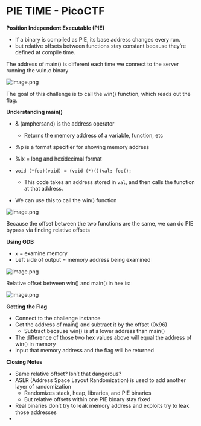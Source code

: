 # PIE TIME - PicoCTF

**Position Independent Executable (PIE)**

- If a binary is compiled as PIE, its base address changes every run.
- but relative offsets between functions stay constant because they’re defined at compile time.

The address of main() is different each time we connect to the server running the vuln.c binary

![image.png](image.png)

The goal of this challenge is to call the win() function, which reads out the flag.

**Understanding main()**

- & (amphersand) is the address operator
    - Returns the memory address of a variable, function, etc
- %p is a format specifier for showing memory address
- %lx = long and hexidecimal format

- `void (*foo)(void) = (void (*)())val;
foo();`
    - This code takes an address stored in `val`, and then calls the function at that address.
- We can use this to call the win() function

![image.png](image%201.png)

Because the offset between the two functions are the same, we can do PIE bypass via finding relative offsets

**Using GDB**

- `x`  = examine memory
- Left side of output = memory address being examined

![image.png](image%202.png)

Relative offset between win() and main() in hex is:

![image.png](image%203.png)

**Getting the Flag**

- Connect to the challenge instance
- Get the address of main() and subtract it by the offset (0x96)
    - Subtract because win() is at a lower address than main()
- The difference of those two hex values above will equal the address of win() in memory
- Input that memory address and the flag will be returned

**Closing Notes**

- Same relative offset? Isn’t that dangerous?
- ASLR (Address Space Layout Randomization) is used to add another layer of randomization
    - Randomizes stack, heap, libraries, and PIE binaries
    - But relative offsets within one PIE binary stay fixed
- Real binaries don’t try to leak memory address and exploits try to leak those addresses
-
